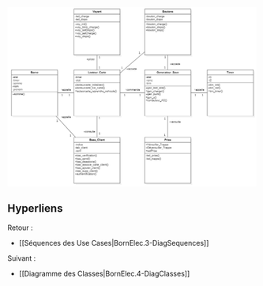 
![](/assets/images/DiagClasses.png)

## Hyperliens
 
Retour :
- [[Séquences des Use Cases|BornElec.3-DiagSequences]]

Suivant : 

- [[Diagramme des Classes|BornElec.4-DiagClasses]]
